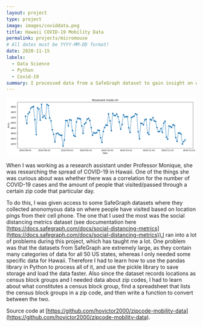 ```yaml
---
layout: project
type: project
image: images/coviddata.png
title: Hawaii COVID-19 Mobility Data
permalink: projects/micromouse
# All dates must be YYYY-MM-DD format!
date: 2020-11-15
labels:
  - Data Science
  - Python
  - Covid-19
summary: I processed data from a SafeGraph dataset to gain insight on where people visited in Hawaii during the COVID-19 pandemic.
---
```


<div class="ui medium rounded images">
  <img class="ui image" src="../images/coviddata.png">
</div>

  When I was working as a research assistant under Professor Monique, she was researching the spread of COVID-19 in Hawaii. One of the things she was curious about was whether there was a correlation for the number of COVID-19 cases and the amount of people that visited/passed through a certain zip code that particular day. 
  
  To do this, I was given access to some SafeGraph datasets where they collected anonomyous data on where people have visited based on location pings from their cell phone. The one that I used the most was the social distancing metrics dataset (see documentation here [https://docs.safegraph.com/docs/social-distancing-metrics](https://docs.safegraph.com/docs/social-distancing-metrics)).I ran into a lot of problems during this project, which has taught me a lot. One problem was that the datasets from SafeGraph are extremely large, as they contain many categories of data for all 50 US states, whereas I only needed some specific data for Hawaii. Therefore I had to learn how to use the pandas library in Python to process all of it, and use the pickle library to save storage and load the data faster. Also since the dataset records locations as census block groups and I needed data about zip codes, I had to learn about what constitutes a census block group, find a spreadsheet that lists the census block groups in a zip code, and then write a function to convert between the two.
  
Source code at [https://github.com/hovictor2000/zipcode-mobility-data](https://github.com/hovictor2000/zipcode-mobility-data).




